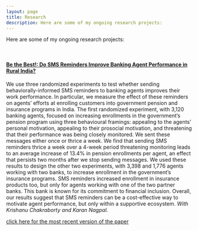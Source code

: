 ```yaml
---
layout: page
title: Research
description: Here are some of my ongoing research projects:
---
```


Here are some of my ongoing research projects:


&nbsp;

#### <u>Be the Best!: Do SMS Reminders Improve Banking Agent Performance in Rural India? </u> 

 We use three randomized experiments to test whether sending behaviorally-informed SMS reminders to banking agents improves their work performance. In particular, we measure the
effect of these reminders on agents’ efforts at enrolling customers into government pension and
insurance programs in India. The first randomized experiment, with 3,120 banking agents, focused on increasing enrollments in the government’s pension program using three behavioural
framings: appealing to the agents’ personal motivation, appealing to their prosocial motivation,
and threatening that their performance was being closely monitored. We sent these messages
either once or thrice a week. We find that sending SMS reminders thrice a week over a 4-week
period threatening monitoring leads to an average increase of 13.4% in pension enrollments per
agent, an effect that persists two months after we stop sending messages. We used these results
to design the other two experiments, with 3,398 and 1,776 agents working with two banks, to
increase enrollment in the government’s insurance programs. SMS reminders increased enrollment in insurance products too, but only for agents working with one of the two partner banks.
This bank is known for its commitment to financial inclusion. Overall, our results suggest that
SMS reminders can be a cost-effective way to motivate agent performance, but only within a
supportive ecosystem. *With Krishanu Chakraborty and Karan Nagpal.*

[click here for the most recent version of the paper](https://www.isid.ac.in/~epu/acegd2019/papers/Andr%E9sParrado.pdf)


<!-- Note: this is how to write a comment in HTML. Everything in here won't show up on your webpage.-->

<!--
To increase the size of the title, use fewer # in front of the paper title.
To decrease the size of the title, use more #. 
To remove the italics, remove the * before and after the description
To remove the underline from the title, remove the <u> tags (<u> and </u>)
-->